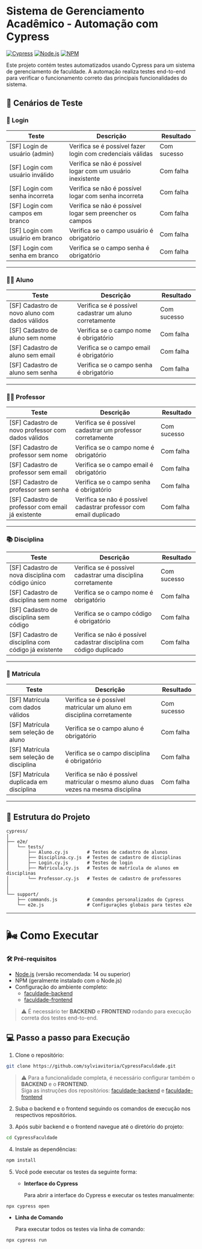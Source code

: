 # Sistema de Gerenciamento Acadêmico - Automação com Cypress
[![Cypress](https://img.shields.io/badge/Cypress-13.7.0-04C38E?style=flat&logo=cypress&logoColor=white)](https://www.cypress.io/)
[![Node.js](https://img.shields.io/badge/Node.js-20-43853d?style=flat&logo=node.js&logoColor=white)](https://nodejs.org/)
[![NPM](https://img.shields.io/badge/NPM-10-CB3837?style=flat&logo=npm&logoColor=white)](https://www.npmjs.com/)

Este projeto contém testes automatizados usando Cypress para um sistema de gerenciamento de faculdade. A automação realiza testes end-to-end para verificar o funcionamento correto das principais funcionalidades do sistema.

## 📌 Cenários de Teste

### 🔑 Login

| Teste | Descrição | Resultado |
|-------|-----------|-----------|
| [SF] Login de usuário (admin) | Verifica se é possível fazer login com credenciais válidas | Com sucesso |
| [SF] Login com usuário inválido | Verifica se não é possível logar com um usuário inexistente | Com falha |
| [SF] Login com senha incorreta | Verifica se não é possível logar com senha incorreta | Com falha |
| [SF] Login com campos em branco | Verifica se não é possível logar sem preencher os campos | Com falha |
| [SF] Login com usuário em branco | Verifica se o campo usuário é obrigatório | Com falha |
| [SF] Login com senha em branco | Verifica se o campo senha é obrigatório | Com falha |

---

### 👨‍🎓 Aluno

| Teste | Descrição | Resultado |
|-------|-----------|-----------|
| [SF] Cadastro de novo aluno com dados válidos | Verifica se é possível cadastrar um aluno corretamente | Com sucesso |
| [SF] Cadastro de aluno sem nome | Verifica se o campo nome é obrigatório | Com falha |
| [SF] Cadastro de aluno sem email | Verifica se o campo email é obrigatório | Com falha |
| [SF] Cadastro de aluno sem senha | Verifica se o campo senha é obrigatório | Com falha |

---

### 👨‍🏫 Professor

| Teste | Descrição | Resultado |
|-------|-----------|-----------|
| [SF] Cadastro de novo professor com dados válidos | Verifica se é possível cadastrar um professor corretamente | Com sucesso |
| [SF] Cadastro de professor sem nome | Verifica se o campo nome é obrigatório | Com falha |
| [SF] Cadastro de professor sem email | Verifica se o campo email é obrigatório | Com falha |
| [SF] Cadastro de professor sem senha | Verifica se o campo senha é obrigatório | Com falha |
| [SF] Cadastro de professor com email já existente | Verifica se não é possível cadastrar professor com email duplicado | Com falha |

---

### 📚 Disciplina

| Teste | Descrição | Resultado |
|-------|-----------|-----------|
| [SF] Cadastro de nova disciplina com código único | Verifica se é possível cadastrar uma disciplina corretamente | Com sucesso |
| [SF] Cadastro de disciplina sem nome | Verifica se o campo nome é obrigatório | Com falha |
| [SF] Cadastro de disciplina sem código | Verifica se o campo código é obrigatório | Com falha |
| [SF] Cadastro de disciplina com código já existente | Verifica se não é possível cadastrar disciplina com código duplicado | Com falha |

---

### 📝 Matrícula

| Teste | Descrição | Resultado |
|-------|-----------|-----------|
| [SF] Matrícula com dados válidos | Verifica se é possível matricular um aluno em disciplina corretamente | Com sucesso |
| [SF] Matrícula sem seleção de aluno | Verifica se o campo aluno é obrigatório | Com falha |
| [SF] Matrícula sem seleção de disciplina | Verifica se o campo disciplina é obrigatório | Com falha |
| [SF] Matrícula duplicada em disciplina | Verifica se não é possível matricular o mesmo aluno duas vezes na mesma disciplina | Com falha |

---

## 📁 Estrutura do Projeto

```
cypress/
│
├── e2e/
│   └── tests/
│       ├── Aluno.cy.js       # Testes de cadastro de alunos
│       ├── Disciplina.cy.js  # Testes de cadastro de disciplinas
│       ├── Login.cy.js       # Testes de login
│       ├── Matricula.cy.js   # Testes de matrícula de alunos em disciplinas
│       └── Professor.cy.js   # Testes de cadastro de professores
│
│
└── support/
    ├── commands.js           # Comandos personalizados do Cypress
    └── e2e.js                # Configurações globais para testes e2e
```
---

# 🌬️ Como Executar

### 🛠️ Pré-requisitos

- [Node.js](https://nodejs.org/) (versão recomendada: 14 ou superior)
- NPM (geralmente instalado com o Node.js)
- Configuração do ambiente completo:  
  - [faculdade-backend](https://github.com/sylviavitoria/faculdade-backend)  
  - [faculdade-frontend](https://github.com/sylviavitoria/faculdade-frontend)  

> ⚠️ É necessário ter **BACKEND** e **FRONTEND** rodando para execução correta dos testes end-to-end.

## 💻 Passo a passo para Execução

1. Clone o repositório:
```bash
git clone https://github.com/sylviavitoria/CypressFaculdade.git
```
> ⚠️ Para a funcionalidade completa, é necessário configurar também o **BACKEND** e o **FRONTEND**.  
> Siga as instruções dos repositórios: [faculdade-backend](https://github.com/sylviavitoria/faculdade-backend) e [faculdade-frontend](https://github.com/sylviavitoria/faculdade-frontend)

2. Suba o backend e o frontend seguindo os comandos de execução nos respectivos repositórios.

3. Após subir backend e o frontend navegue até o diretório do projeto:
```bash
cd CypressFaculdade
```

4. Instale as dependências:
```bash
npm install
```

5. Você pode executar os testes da seguinte forma:

   - **Interface do Cypress**  
     
     Para abrir a interface do Cypress e executar os testes manualmente:  
```bash
npx cypress open
```

   - **Linha de Comando**  
     
     Para executar todos os testes via linha de comando:
```bash
npx cypress run
```





